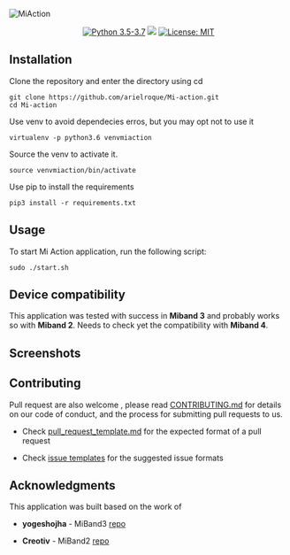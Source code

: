 ![MiAction](https://user-images.githubusercontent.com/17733053/75099039-cc0e4300-559b-11ea-9e00-1ccb22325e7a.png)

<p align="center">
    <a href="https://www.python.org/downloads/">
        <img src="https://img.shields.io/badge/python-3.5%20%7C%203.6%20%7C%203.7-blue"
            alt="Python 3.5-3.7"/></a>
    <a href="https://opensource.org/licenses/MIT">
        <img src="https://david-dm.org/arielroque/Mi-action.svg"/></a>
    <a href="https://opensource.org/licenses/MIT">
        <img src="https://img.shields.io/badge/License-MIT-yellow.svg"
            alt="License: MIT"/></a>
   
</p>

## Installation

Clone  the repository and enter the directory using cd
```
git clone https://github.com/arielroque/Mi-action.git
cd Mi-action
```

Use venv to avoid dependecies erros, but you may opt not to use it
```
virtualenv -p python3.6 venvmiaction
```

Source the venv to activate it.
```
source venvmiaction/bin/activate
```
Use pip to install the requirements
```
pip3 install -r requirements.txt
```
## Usage

To start Mi Action application, run the following script:
```
sudo ./start.sh
```
## Device compatibility
This application was tested with success in **Miband 3** and probably works so with **Miband 2**. Needs  to check yet the compatibility with **Miband 4**.

## Screenshots



## Contributing

Pull request are also welcome , please read  [CONTRIBUTING.md](https://github.com/Benardi/touvlo/blob/master/CONTRIBUTING.md)  for details on our code of conduct, and the process for submitting pull requests to us.

-   Check  [pull_request_template.md](https://github.com/Benardi/touvlo/blob/master/pull_request_template.md)  for the expected format of a pull request
    
-   Check  [issue templates](https://github.com/Benardi/touvlo/issues/new/choose)  for the suggested issue formats

## Acknowledgments
This application was built based on the work of

- **yogeshojha** - MiBand3 [repo]([https://github.com/yogeshojha/MiBand3](https://github.com/yogeshojha/MiBand3))

- **Creotiv** - MiBand2 [repo]([]([https://github.com/creotiv/MiBand2](https://github.com/creotiv/MiBand2)))

